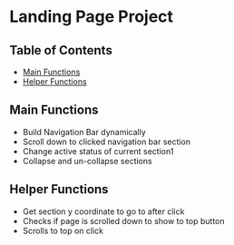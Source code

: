 # Landing Page Project

## Table of Contents

* [Main Functions](#main_functions)
* [Helper Functions](#helper_functions)

## Main Functions

- Build Navigation Bar dynamically
- Scroll down to clicked navigation bar section
- Change active status of current section1
- Collapse and un-collapse sections

## Helper Functions

- Get section y coordinate to go to after click
- Checks if page is scrolled down to show to top button
- Scrolls to top on click
